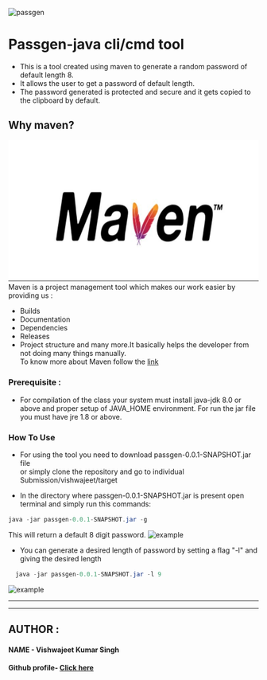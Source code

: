 ![passgen](https://github.com/vishwajeet-hash/passgen-java/blob/passgen-project/Individual%20Submissions/vishwajeet/images/Strong-Password-Generator.jpg)

# Passgen-java cli/cmd tool 

* This is a tool created using maven to generate a random password of default length 8. <br>
* It allows the user to get a password of default length. <br>
* The password generated is protected and secure and it gets copied to the clipboard by default.<br>

## Why maven?

![passgen](https://github.com/vishwajeet-hash/passgen-java/blob/passgen-project/Individual%20Submissions/vishwajeet/images/maven.jpeg)
<br>
Maven is a project management tool which makes our work easier by providing us :
 * Builds
 * Documentation
 * Dependencies
 * Releases
 * Project structure
and many more.It basically helps the developer from not doing many things manually.<br>
To know more about Maven follow the [link](https://maven.apache.org/)

 

### Prerequisite :

* For compilation of the class your system must install java-jdk 8.0 or above and proper setup of JAVA_HOME environment. For run  the jar file you must have jre 1.8 or above.

### How To Use

 * For using the tool you need to download passgen-0.0.1-SNAPSHOT.jar file<br>or simply clone the repository and go to individual Submission/vishwajeet/target

* In the directory where passgen-0.0.1-SNAPSHOT.jar is present open terminal and simply run this commands:
 ```java
 java -jar passgen-0.0.1-SNAPSHOT.jar -g
 ```
 
This will return a default 8 digit password.
![example](https://github.com/vishwajeet-hash/passgen-java/blob/passgen-project/Individual%20Submissions/vishwajeet/images/output1.PNG)

* You can generate a desired length of password by setting a flag "-l" and giving the desired length
```java
  java -jar passgen-0.0.1-SNAPSHOT.jar -l 9
```
![example](https://github.com/vishwajeet-hash/passgen-java/blob/passgen-project/Individual%20Submissions/vishwajeet/images/output2.PNG)

---
---

## AUTHOR :

#### NAME - Vishwajeet Kumar Singh <br>
#### Github profile- [Click here](https://github.com/vishwajeet-hash)
